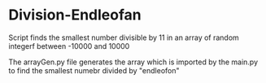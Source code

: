 # Division-Endleofan
Script finds the smallest number divisible by 11 in an array of random integerf between -10000 and 10000

The arrayGen.py file generates the array which is imported by the main.py to find the smallest numebr divided by "endleofon"
